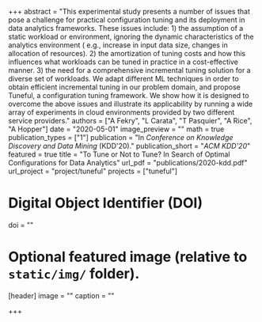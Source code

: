 +++
abstract = "This experimental study presents a number of issues that pose a challenge for practical configuration tuning and its deployment in data analytics frameworks. These issues include: 1) the assumption of a static workload or environment, ignoring the dynamic characteristics of the analytics environment ( e.g., increase in input data size, changes in allocation of resources). 2) the amortization of tuning costs and how this influences what workloads can be tuned in practice in a cost-effective manner. 3) the need for a comprehensive incremental tuning solution for a diverse set of workloads. We adapt different ML techniques in order to obtain efficient incremental tuning in our problem domain, and propose Tuneful, a configuration tuning framework. We show how it is designed to overcome the above issues and illustrate its applicability by running a wide array of experiments in cloud environments provided by two different service providers."
authors = ["A Fekry", "L Carata", "T Pasquier", "A Rice", "A Hopper"]
date = "2020-05-01"
image_preview = ""
math = true
publication_types = ["1"]
publication = "In *Conference on Knowledge Discovery and Data Mining* (KDD'20)."
publication_short = "*ACM KDD'20*"
featured = true
title = "To Tune or Not to Tune? In Search of Optimal Configurations for Data Analytics"
url_pdf = "publications/2020-kdd.pdf"
url_project = "project/tuneful"
projects = ["tuneful"]

# Digital Object Identifier (DOI)
doi = ""

# Optional featured image (relative to `static/img/` folder).
[header]
image = ""
caption = ""

+++
